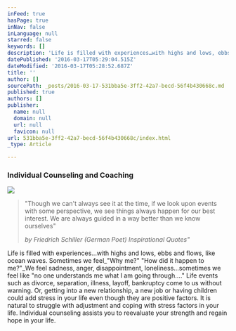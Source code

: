 ```yaml
---
inFeed: true
hasPage: true
inNav: false
inLanguage: null
starred: false
keywords: []
description: 'Life is filled with experiences…with highs and lows, ebbs and flows, like ocean waves. Sometimes we feel“Why me?” “How did it happen to me?”We feel sadness, anger, disappointment, loneliness…sometimes we feel like “no one understands me what I am going through….” Life events such as divorce, separation, illness, layoff, bankruptcy come to us without warning. Or, getting into a new relationship, a new job or having children could add stress in your life even though they are positive factors. It is natural to struggle with adjustment and coping with stress factors in your life. Individual counseling assists you to reevaluate your strength and regain hope in your life.'
datePublished: '2016-03-17T05:29:04.515Z'
dateModified: '2016-03-17T05:28:52.687Z'
title: ''
author: []
sourcePath: _posts/2016-03-17-531bba5e-3ff2-42a7-becd-56f4b430668c.md
published: true
authors: []
publisher:
  name: null
  domain: null
  url: null
  favicon: null
url: 531bba5e-3ff2-42a7-becd-56f4b430668c/index.html
_type: Article

---
```

### Individual Counseling and Coaching
![](https://the-grid-user-content.s3-us-west-2.amazonaws.com/cb334a56-ffe8-4350-b918-0262225dde0c.png)

> "Though we can't always see it at the time, if we look upon events with some perspective, we see things always happen for our best interest. We are always guided in a way better than we know ourselves"
> 
> _by Friedrich Schiller (German Poet) Inspirational Quotes"_

Life is filled with experiences...with highs and lows, ebbs and flows, like ocean waves. Sometimes we feel_"Why me?" "How did it happen to me?"_We feel sadness, anger, disappointment, loneliness...sometimes we feel like "no one understands me what I am going through...." Life events such as divorce, separation, illness, layoff, bankruptcy come to us without warning. Or, getting into a new relationship, a new job or having children could add stress in your life even though they are positive factors. It is natural to struggle with adjustment and coping with stress factors in your life. Individual counseling assists you to reevaluate your strength and regain hope in your life.